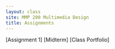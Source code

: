 ```yaml
---
layout: class
site: MMP 200 Multimedia Design
title: Assignments
---
```


[Assignment 1]
[Midterm]
[Class Portfolio]
